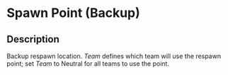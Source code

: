 # Spawn Point (Backup)

## Description

Backup respawn location. _Team_ defines which team will use the respawn point; set _Team_ to Neutral for all teams to use the point.
